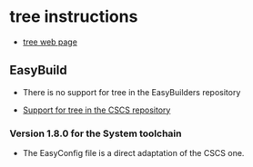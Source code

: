 # tree instructions

  * [tree web page](http://mama.indstate.edu/users/ice/tree/)


## EasyBuild

  * There is no support for tree in the EasyBuilders repository

  * [Support for tree in the CSCS repository](https://github.com/eth-cscs/production/blob/master/easybuild/easyconfigs/t/tree/tree-1.8.0.eb)


### Version 1.8.0 for the System toolchain

  * The EasyConfig file is a direct adaptation of the CSCS one.
